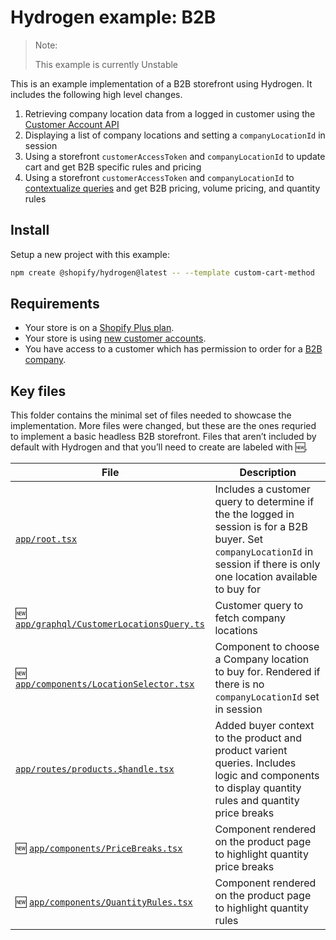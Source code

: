 # Hydrogen example: B2B

> Note:
>
> This example is currently Unstable

This is an example implementation of a B2B storefront using Hydrogen. It includes the following high level changes.

1. Retrieving company location data from a logged in customer using the [Customer Account API](https://shopify.dev/docs/api/customer/2024-04/queries/customer)
2. Displaying a list of company locations and setting a `companyLocationId` in session
3. Using a storefront `customerAccessToken` and `companyLocationId` to update cart and get B2B specific rules and pricing
4. Using a storefront `customerAccessToken` and `companyLocationId` to [contextualize queries](https://shopify.dev/docs/api/storefront#directives) and get B2B pricing, volume pricing, and quantity rules

## Install

Setup a new project with this example:

```bash
npm create @shopify/hydrogen@latest -- --template custom-cart-method
```

## Requirements

- Your store is on a [Shopify Plus plan](https://help.shopify.com/manual/intro-to-shopify/pricing-plans/plans-features/shopify-plus-plan).
- Your store is using [new customer accounts](https://help.shopify.com/en/manual/customers/customer-accounts/new-customer-accounts).
- You have access to a customer which has permission to order for a [B2B company](https://help.shopify.com/en/manual/b2b).

## Key files

This folder contains the minimal set of files needed to showcase the implementation.
More files were changed, but these are the ones requried to implement a basic headless B2B storefront.
Files that aren’t included by default with Hydrogen and that you’ll need to
create are labeled with 🆕.

| File                                                 | Description                                                                                    |
| ---------------------------------------------------- | ---------------------------------------------------------------------------------------------- |
| [`app/root.tsx`](app/root.tsx)                             | Includes a customer query to determine if the the logged in session is for a B2B buyer. Set `companyLocationId` in session if there is only one location available to buy for    |
| 🆕 [`app/graphql/CustomerLocationsQuery.ts`](app/graphql/CustomerLocationsQuery.ts)  | Customer query to fetch company locations        |
| 🆕 [`app/components/LocationSelector.tsx`](app/components/LocationSelector.tsx) | Component to choose a Company location to buy for. Rendered if there is no `companyLocationId` set in session    |
| [`app/routes/products.$handle.tsx`](app/routes/products.$handle.tsx)      | Added buyer context to the product and product varient queries. Includes logic and components to display quantity rules and quantity price breaks |
| 🆕 [`app/components/PriceBreaks.tsx`](app/components/PriceBreaks.tsx)  | Component rendered on the product page to highlight quantity price breaks        |
| 🆕 [`app/components/QuantityRules.tsx`](app/components/QuantityRules.tsx)  | Component rendered on the product page to highlight quantity rules        |

